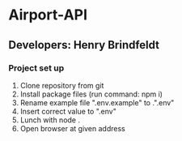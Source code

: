 # Airport-API

## Developers: Henry Brindfeldt

### Project set up

1. Clone repository from git
2. Install package files (run command: npm i)
3. Rename example file ".env.example" to .".env"
4. Insert correct value to ".env"
5. Lunch with node .
6. Open browser at given address
